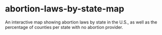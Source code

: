 # abortion-laws-by-state-map
An interactive map showing abortion laws by state in the U.S., as well as the percentage of counties per state with no abortion provider.
